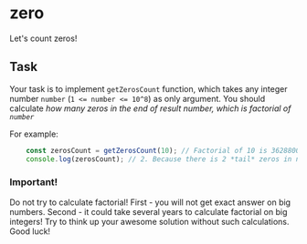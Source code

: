 # zero
Let's count zeros!

## Task

Your task is to implement `getZerosCount` function, which takes any integer number `number` (`1 <= number <= 10^8`) as only argument. You should calculate *how many zeros in the end of result number, which is factorial of `number`*

For example:
```js
    const zerosCount = getZerosCount(10); // Factorial of 10 is 3628800
    console.log(zerosCount); // 2. Because there is 2 *tail* zeros in number 3628800
```

### Important!
Do not try to calculate factorial! First - you will not get exact answer on big numbers. Second - it could take several years to calculate factorial on big integers! Try to think up your awesome solution without such calculations. Good luck!
